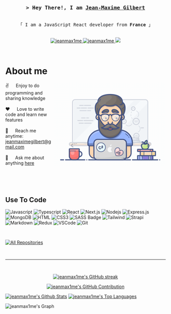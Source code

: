 
<!-- Intro  -->
<h3 align="center">
        <samp>&gt; Hey There!, I am
                <b><a target="_blank" href="https://portfolio-jeanmax1me.vercel.app">Jean-Maxime Gilbert</a></b>
        </samp>
</h3>


<p align="center"> 
  <samp>
    <br>
    「 I am a JavaScript React developer from <b>France</b> 」
    <br>
    <br>
  </samp>
</p>

<p align="center">
 <a href="https://portfolio-jeanmax1me.vercel.app/" target="blank">
  <img src="https://img.shields.io/badge/Website-DC143C?style=for-the-badge&logo=medium&logoColor=white" alt="jeanmax1me" />
 </a>
 <a href="https://www.linkedin.com/in/jean-maxime-gilbert-2878a6295/" target="_blank">
  <img src="https://img.shields.io/badge/LinkedIn-0077B5?style=for-the-badge&logo=linkedin&logoColor=white" alt="jeanmax1me"/>
 </a>
 <a href="https://twitter.com/jeanmax1me" target="_blank">
  <img src="https://img.shields.io/badge/Twitter-1DA1F2?style=for-the-badge&logo=twitter&logoColor=white" />
 </a>
</p>
<br />

<!-- About Section -->
 # About me
 
<p>
 <img align="right" width="350" src="/assets/programmer.gif" alt="Coding gif" />
  
 ✌️ &emsp; Enjoy to do programming and sharing knowledge <br/><br/>
 ❤️ &emsp; Love to write code and learn new features<br/><br/>
 📧 &emsp; Reach me anytime: jeanmaximegilbert@gmail.com<br/><br/>
 💬 &emsp; Ask me about anything [here](https://github.com/jeanmax1me/)

</p>

<br/>
<br/>
<br/>

## Use To Code

![Javascript](https://img.shields.io/badge/Javascript-F0DB4F?style=for-the-badge&labelColor=black&logo=javascript&logoColor=F0DB4F)
![Typescript](https://img.shields.io/badge/Typescript-007acc?style=for-the-badge&labelColor=black&logo=typescript&logoColor=007acc)
![React](https://img.shields.io/badge/-React-61DBFB?style=for-the-badge&labelColor=black&logo=react&logoColor=61DBFB)
![Next.js](https://img.shields.io/badge/next.js-000000?style=for-the-badge&logo=nextdotjs&logoColor=white)
![Nodejs](https://img.shields.io/badge/Nodejs-3C873A?style=for-the-badge&labelColor=black&logo=node.js&logoColor=3C873A)
![Express.js](https://img.shields.io/badge/Express.js-000000?style=for-the-badge&logo=express&logoColor=white)
![MongoDB](https://img.shields.io/badge/MongoDB-4EA94B?style=for-the-badge&logo=mongodb&logoColor=white)
![HTML](https://img.shields.io/badge/HTML5-E34F26?style=for-the-badge&logo=html5&logoColor=white)
![CSS3](https://img.shields.io/badge/CSS3-1572B6?style=for-the-badge&logo=css3&logoColor=white)
![SASS Badge](https://img.shields.io/badge/Sass-CC6699?style=for-the-badge&logo=sass&logoColor=white)
![Tailwind](https://img.shields.io/badge/Tailwind_CSS-092749?style=for-the-badge&logo=tailwindcss&logoColor=06B6D4&labelColor=000000)
![Strapi](https://img.shields.io/badge/strapi-2E7EEA?style=for-the-badge&logo=strapi&logoColor=white)
![Markdown](https://img.shields.io/badge/Markdown-000000?style=for-the-badge&logo=markdown&logoColor=white)
![Redux](https://img.shields.io/badge/Redux-593D88?style=for-the-badge&logo=redux&logoColor=white)
![VSCode](https://img.shields.io/badge/Visual_Studio-0078d7?style=for-the-badge&logo=visual%20studio&logoColor=white)
![Git](https://img.shields.io/badge/Git-F05032?style=for-the-badge&logo=git&logoColor=white)

<br/>



<p align="left">
  <a href="https://github.com/jeanmax1me?tab=repositories" target="_blank"><img alt="All Repositories" title="All Repositories" src="https://img.shields.io/badge/-All%20Repos-2962FF?style=for-the-badge&logo=koding&logoColor=white"/></a>
</p>

<br/>
<hr/>
<br/>

<p align="center">
  <a href="https://github.com/jeanmax1me">
    <img src="https://github-readme-streak-stats.herokuapp.com/?user=jeanmax1me&theme=radical&border=7F3FBF&background=0D1117" alt="jeanmax1me's GitHub streak"/>
  </a>
</p>

<p align="center">
  <a href="https://github.com/jeanmax1me">
    <img src="https://github-profile-summary-cards.vercel.app/api/cards/profile-details?username=jeanmax1me&theme=radical" alt="jeanmax1me's GitHub Contribution"/>
  </a>
</p>

<a> 
    <a href="https://github.com/jeanmax1me"><img alt="jeanmax1me's Github Stats" src="https://denvercoder1-github-readme-stats.vercel.app/api?username=jeanmax1me&show_icons=true&count_private=true&theme=react&border_color=7F3FBF&bg_color=0D1117&title_color=F85D7F&icon_color=F8D866" height="192px" width="49.5%"/></a>
  <a href="https://github.com/jeanmax1me"><img alt="jeanmax1me's Top Languages" src="https://denvercoder1-github-readme-stats.vercel.app/api/top-langs/?username=jeanmax1me&langs_count=8&layout=compact&theme=react&border_color=7F3FBF&bg_color=0D1117&title_color=F85D7F&icon_color=F8D866" height="192px" width="49.5%"/></a>
  <br/>
</a>


![jeanmax1me's Graph](https://github-readme-activity-graph.vercel.app/graph?username=jeanmax1me&custom_title=jeanmax1me's%20GitHub%20Activity%20Graph&bg_color=0D1117&color=7F3FBF&line=7F3FBF&point=7F3FBF&area_color=FFFFFF&title_color=FFFFFF&area=true)
